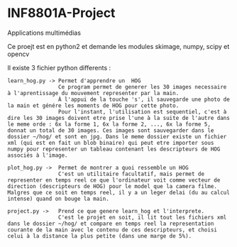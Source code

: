 # INF8801A-Project
Applications multimédias

Ce proejt est en python2 et demande les modules skimage, numpy, scipy et opencv

Il existe 3 fichier python differents :

	learn_hog.py -> Permet d'apprendre un  HOG
					Ce program permet de generer les 30 images necessaire à l'aprentissage du mouvement representer par la main.
					À l'appui de la touche 's', il sauvegarde une photo de la main et génére les moments de HOG pour cette photo.
					Pour l'instant, l'utilisation est sequentiel, c'est à dire les 30 images doivent etre prise l'une à la suite de l'autre dans le meme orde : 6x la forme 1, 6x la forme 2, ..., 6x la forme 5, donnat un total de 30 images. Ces images sont sauvegarder dans le dossier ~/hog/ et sont en jpg. Dans le meme dossier existe un fichier xml (qui est en fait un blob binaire) qui peut etre importer sous numpy pour representer un tableau contenant les descripteurs de HOG associés à l'image.

	plot_hog.py ->  Permet de montrer a quoi ressemble un HOG
					C'est un utilitaire facultatif, mais permet de representer en temps reel ce que l'ordinateur voit comme vecteur de direction (descripteurs de HOG) pour le model que la camera filme. Malgres que ce soit en temps reel, il y a un leger delai (du au calcul intense) quand on bouge la main.

	project.py -> 	Prend ce que genere learn_hog et l'interprete.
					C'est le projet en soit, il lit tout les fichiers xml dans le dossier ~/hog/ et compare en temps reel la representation courante de la main avec le contenu de ces descripteurs, et choisi celui à la distance la plus petite (dans une marge de 5%).